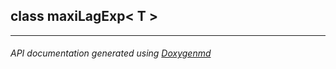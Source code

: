 ## class maxiLagExp< T >



---

###### API documentation generated using [Doxygenmd](https://github.com/d99kris/doxygenmd)

